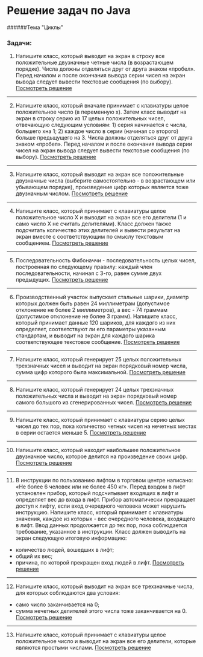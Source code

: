 # Решение задач по Java

######Тема "Циклы"

### Задачи:
1. Напишите класс, который выводит на экран в строку все положительные двузначные четные числа (в возрастающем порядке). Числа должны отделяться друг от друга знаком «пробел». Перед началом и после окончания вывода серии чисел на экран вывода следует вывести текстовые сообщения (по выбору).
[Посмотреть решение](https://github.com/truffle-piece/java_assignments/blob/cycles/Program_1.java)
***
2. Напишите класс, который вначале принимает с клавиатуры целое положительное число (в переменную х). Затем класс выводит на экран в строку серию из 17 целых положительных чисел, отвечающую следующим условиям: 1) серия начинается с числа, большего хна 1; 2) каждое число в серии (начиная со второго) больше предьщущего на 3. Числа должны отделяться друг от друга знаком «пробел». Перед началом и после окончания вывода серии чисел на экран вывода следует вывести текстовые сообщения (по выбору).
[Посмотреть решение](https://github.com/truffle-piece/java_assignments/blob/cycles/Program_2.java)
***
3. Напишите класс, который выводит на экран все положительные двузначные числа (выберите самостоятельно - в возрастающем или убывающем порядке), произведение цифр которых является тоже двузначным числом.
[Посмотреть решение](https://github.com/truffle-piece/java_assignments/blob/cycles/Program_3.java)
***
4. Напишите класс, который принимает с клавиатуры целое положительное число Х и выводит на экран все его делители (1 и само число Х не считать делителями). Класс должен также подсчитать количество этих делителей и вывести результат на экран вместе с соответствующим по смыслу текстовым сообщением.
[Посмотреть решение](https://github.com/truffle-piece/java_assignments/blob/cycles/Program_4.java)
***
5.  Последовательность Фибоначчи - последовательность целых чисел, построенная по следующему правилу: каждый член последовательности, начиная с 3-го, равен сумме двух предыдущих.
[Посмотреть решение](https://github.com/truffle-piece/java_assignments/blob/cycles/Program_5.java)
***
6. Производственный участок выпускает стальные шарики, диаметр которых должен быть равен 24 миллиметрам (допустимое отклонение не более 2 миллиметров), а вес - 74 граммам (допустимое отклонение не более 3 грамм). Напишите класс, который принимает данные 120 шариков, для каждого из них определяет, соответствуют ли его параметры указанным стандартам, и выводит на экран для каждого шарика соответствующее текстовое сообщение.
[Посмотреть решение](https://github.com/truffle-piece/java_assignments/blob/cycles/Program_6.java)
***
7. Напишите класс, который генерирует 25 целых положительных трехзначных чисел и выводит на экран порядковый номер числа, сумма цифр которого была максимальной.
[Посмотреть решение](https://github.com/truffle-piece/java_assignments/blob/cycles/Program_7.java)
***
8. Напишите класс, который генерирует 24 целых трехзначных положительных числа и выводит на экран порядковый номер самого большого из сгенерированных чисел.
[Посмотреть решение](https://github.com/truffle-piece/java_assignments/blob/cycles/Program_8.java)
***
9.  Напишите класс, который принимает с клавиатуры серию целых чисел до тех пор, пока количество четных чисел на нечетных местах в серии остается меньше 5.
[Посмотреть решение](https://github.com/truffle-piece/java_assignments/blob/cycles/Program_9.java)
***
10. Напишите класс, который находит наибольшее положительное двузначное число, которое делится на произведение своих цифр.
[Посмотреть решение](https://github.com/truffle-piece/java_assignments/blob/cycles/Program_10.java)
***
11. В инструкции по пользованию лифтом в торговом центре написано: «Не более 6 человек или не более 450 кг». Перед входом в лифт установлен прибор, который подсчитывает входящих в лифт и определяет вес до входа в лифт. Прибор автоматически прекращает доступ к лифту, если вход очередного человека может нарушить инструкцию. Напишите класс, который принимает с клавиатуры значения, каждое из которых - вес очередного человека, входящего в лифт. Ввод данных продолжается до тех пор, пока соблюдается требование, указанное в инструкции. Класс должен выводить на экран следующую итоговую информацию: 
* количество людей, вошедших в лифт; 
* общий их вес; 
* причина, по которой прекращен вход людей в лифт.
[Посмотреть решение](https://github.com/truffle-piece/java_assignments/blob/cycles/Program_11.java)
***
12. Напишите класс, который выводит на экран все трехзначные числа, для которых соблюдаются два условия: 
* само число заканчивается на 0; 
* сумма нечетных делителей этого числа тоже заканчивается на 0. 
[Посмотреть решение](https://github.com/truffle-piece/java_assignments/blob/cycles/Program_12.java)
***
13. Напишите класс, который принимает с клавиатуры целое положительное число и выводит на экран все его делители, которые являются простыми числами.
[Посмотреть решение](https://github.com/truffle-piece/java_assignments/blob/cycles/Program_13.java)
